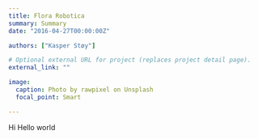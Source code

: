 ```yaml
---
title: Flora Robotica
summary: Summary
date: "2016-04-27T00:00:00Z"

authors: ["Kasper Støy"]

# Optional external URL for project (replaces project detail page).
external_link: ""

image:
  caption: Photo by rawpixel on Unsplash
  focal_point: Smart

---
```


Hi Hello world